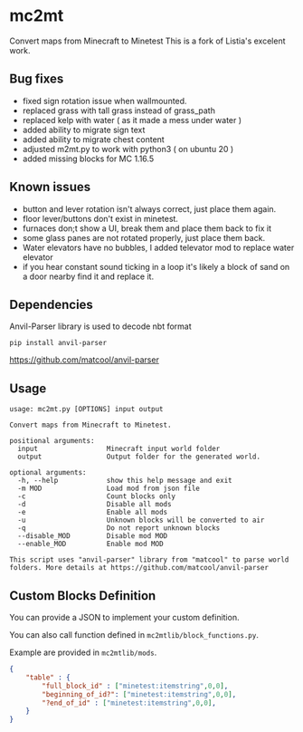 # mc2mt
Convert maps from Minecraft to Minetest
This is a fork of Listia's excelent work.

## Bug fixes 

- fixed sign rotation issue when wallmounted.
- replaced grass with tall grass instead of grass_path
- replaced kelp with water ( as it made a mess under water )
- added ability to migrate sign text
- added ability to migrate chest content
- adjusted m2mt.py to work with python3 ( on ubuntu 20 )
- added missing blocks for MC 1.16.5

## Known issues

- button and lever rotation isn't always correct, just place them again.
- floor lever/buttons don't exist in minetest.
- furnaces don;t show a UI, break them and place them back to fix it
- some glass panes are not rotated properly, just place them back.
- Water elevators have no bubbles, I added televator mod to replace water elevator
- if you hear constant sound ticking in a loop it's likely a block of sand on a door nearby find it and replace it.

## Dependencies

Anvil-Parser library is used to decode nbt format 

`pip install anvil-parser` 

https://github.com/matcool/anvil-parser

## Usage

```
usage: mc2mt.py [OPTIONS] input output

Convert maps from Minecraft to Minetest.

positional arguments:
  input                 Minecraft input world folder
  output                Output folder for the generated world.

optional arguments:
  -h, --help            show this help message and exit
  -m MOD                Load mod from json file
  -c                    Count blocks only
  -d                    Disable all mods
  -e                    Enable all mods
  -u                    Unknown blocks will be converted to air
  -q                    Do not report unknown blocks
  --disable_MOD         Disable mod MOD
  --enable_MOD          Enable mod MOD

This script uses "anvil-parser" library from "matcool" to parse world folders. More details at https://github.com/matcool/anvil-parser
```

## Custom Blocks Definition

You can provide a JSON to implement your custom definition.

You can also call function defined in `mc2mtlib/block_functions.py`.

Example are provided in `mc2mtlib/mods`.

```json
{
    "table" : {
        "full_block_id" : ["minetest:itemstring",0,0],
        "beginning_of_id?": ["minetest:itemstring",0,0],
        "?end_of_id" : ["minetest:itemstring",0,0],
    }
}
```


